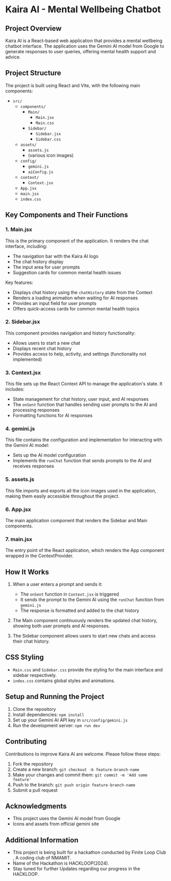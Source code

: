 # Kaira AI - Mental Wellbeing Chatbot

## Project Overview

Kaira AI is a React-based web application that provides a mental wellbeing chatbot interface. The application uses the Gemini AI model from Google to generate responses to user queries, offering mental health support and advice.

## Project Structure

The project is built using React and Vite, with the following main components:

- `src/`
  - `components/`
    - `Main/`
      - `Main.jsx`
      - `Main.css`
    - `Sidebar/`
      - `Sidebar.jsx`
      - `Sidebar.css`
  - `assets/`
    - `assets.js`
    - (various icon images)
  - `config/`
    - `gemini.js`
    - `aiConfig.js`
  - `context/`
    - `Context.jsx`
  - `App.jsx`
  - `main.jsx`
  - `index.css`

## Key Components and Their Functions

### 1. Main.jsx

This is the primary component of the application. It renders the chat interface, including:
- The navigation bar with the Kaira AI logo
- The chat history display
- The input area for user prompts
- Suggestion cards for common mental health issues

Key features:
- Displays chat history using the `chatHistory` state from the Context
- Renders a loading animation when waiting for AI responses
- Provides an input field for user prompts
- Offers quick-access cards for common mental health topics

### 2. Sidebar.jsx

This component provides navigation and history functionality:
- Allows users to start a new chat
- Displays recent chat history
- Provides access to help, activity, and settings (functionality not implemented)

### 3. Context.jsx

This file sets up the React Context API to manage the application's state. It includes:
- State management for chat history, user input, and AI responses
- The `onSent` function that handles sending user prompts to the AI and processing responses
- Formatting functions for AI responses

### 4. gemini.js

This file contains the configuration and implementation for interacting with the Gemini AI model:
- Sets up the AI model configuration
- Implements the `runChat` function that sends prompts to the AI and receives responses

### 5. assets.js

This file imports and exports all the icon images used in the application, making them easily accessible throughout the project.

### 6. App.jsx

The main application component that renders the Sidebar and Main components.

### 7. main.jsx

The entry point of the React application, which renders the App component wrapped in the ContextProvider.

## How It Works

1. When a user enters a prompt and sends it:
   - The `onSent` function in `Context.jsx` is triggered
   - It sends the prompt to the Gemini AI using the `runChat` function from `gemini.js`
   - The response is formatted and added to the chat history

2. The Main component continuously renders the updated chat history, showing both user prompts and AI responses.

3. The Sidebar component allows users to start new chats and access their chat history.

## CSS Styling

- `Main.css` and `Sidebar.css` provide the styling for the main interface and sidebar respectively.
- `index.css` contains global styles and animations.

## Setup and Running the Project

1. Clone the repository
2. Install dependencies: `npm install`
3. Set up your Gemini AI API key in `src/config/gemini.js`
4. Run the development server: `npm run dev`

## Contributing

Contributions to improve Kaira AI are welcome. Please follow these steps:
1. Fork the repository
2. Create a new branch: `git checkout -b feature-branch-name`
3. Make your changes and commit them: `git commit -m 'Add some feature'`
4. Push to the branch: `git push origin feature-branch-name`
5. Submit a pull request


## Acknowledgments

- This project uses the Gemini AI model from Google
- Icons and assets from official gemini site

## Additional Information

- This project is being built for a hackathon conducted by Finite Loop Club , A coding club of NMAMIT.
- Name of the Hackathon is HACKLOOP(2024).
- Stay tuned for further Updates regarding our progress in the HACKLOOP.
